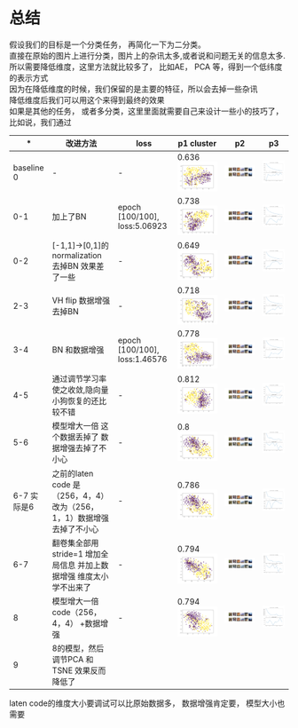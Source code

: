 # 总结
假设我们的目标是一个分类任务， 再简化一下为二分类。  
直接在原始的图片上进行分类，图片上的杂讯太多,或者说和问题无关的信息太多.  
所以需要降低维度，这里方法就比较多了， 比如AE， PCA 等，得到一个低纬度的表示方式  
因为在降低维度的时候，我们保留的是主要的特征，所以会去掉一些杂讯  
降低维度后我们可以用这个来得到最终的效果  
如果是其他的任务， 或者多分类，这里里面就需要自己来设计一些小的技巧了，  
比如说，我们通过

|*|改进方法|loss| p1 cluster | p2 | p3 | 
|---| ---| ---|--- | ---- | ---- |
|baseline 0|-|-|0.636 ![p1](image_saved/0/p1.png)|![p1](image_saved/0/p2.png)|![p1](image_saved/0/p3.png)||
|0-1|加上了BN|epoch [100/100], loss:5.06923|0.738 ![p1](image_saved/1/p1.png)|  ![p2](image_saved/1/p2.png)|![ma](image_saved/1/p3.png)
|0-2|[-1,1]->[0,1]的normalization 去掉BN 效果差了一些|-|0.649 ![p1](image_saved/2/p1.png)| ![p1](image_saved/2/p2.png)|![p1](image_saved/2/p3.png)|
|2-3|VH flip 数据增强 去掉BN|-|0.718 ![p1](image_saved/3/p1.png)| ![p1](image_saved/3/p2.png)|![p1](image_saved/3/p3.png)|
|3-4|BN 和数据增强|epoch [100/100], loss:1.46576|0.778![p1](image_saved/4/p1.png)| ![p1](image_saved/4/p2.png)|![p1](image_saved/4/p3.png)|
|4-5|通过调节学习率使之收敛,隐向量小狗恢复的还比较不错 |-|0.812![p1](image_saved/5/p1.png)| ![p1](image_saved/5/p2.png)|![p1](image_saved/5/p3.png)|
|5-6|模型增大一倍 这个数据丢掉了 数据增强去掉了不小心|-|0.8![p1](image_saved/6/p1.png)| ![p1](image_saved/6/p2.png)|![p1](image_saved/7/p3.png)|
|6-7 实际是6|之前的laten code 是（256，4，4） 改为（256，1，1）数据增强去掉了不小心|-|0.786 ![p1](image_saved/6/p1.png)| ![p1](image_saved/6/p2.png)|![p1](image_saved/6/p3.png)|
|6-7 |翻卷集全部用stride=1 增加全局信息 并加上数据增强 维度太小学不出来了|-|0.794 ![p1](image_saved/7/p1.png)| ![p1](image_saved/7/p2.png)|![p1](image_saved/7/p3.png)|
|8|模型增大一倍 code（256，4，4） +数据增强|-|0.794 ![p1](image_saved/8/p1.png)| ![p1](image_saved/8/p2.png)|![p1](image_saved/8/p3.png)|
|9|8的模型，然后调节PCA 和TSNE 效果反而降低了
laten code的维度大小要调试可以比原始数据多， 数据增强肯定要， 模型大小也需要
